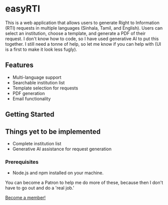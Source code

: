 # easyRTI

This is a web application that allows users to generate Right to Information (RTI) requests in multiple languages (Sinhala, Tamil, and English). Users can select an institution, choose a template, and generate a PDF of their request. I don't know how to code, so I have used generative AI to put this together. I still need a tonne of help, so let me know if you can help with (UI is a first to make it look less fugly).

## Features
- Multi-language support
- Searchable institution list
- Template selection for requests
- PDF generation
- Email functionality

## Getting Started

## Things yet to be implemented

- Complete institution list
- Generative AI assistance for request generation

### Prerequisites
- Node.js and npm installed on your machine.

You can become a Patron to help me do more of these, because then I don't have to go out and do a 'real job.'

<a href="https://www.patreon.com/bePatron?u=49713840" data-patreon-widget-type="become-patron-button">Become a member!</a>
